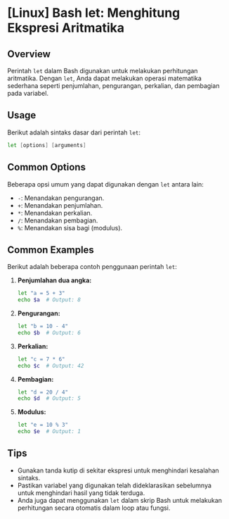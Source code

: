 # [Linux] Bash let: Menghitung Ekspresi Aritmatika

## Overview
Perintah `let` dalam Bash digunakan untuk melakukan perhitungan aritmatika. Dengan `let`, Anda dapat melakukan operasi matematika sederhana seperti penjumlahan, pengurangan, perkalian, dan pembagian pada variabel.

## Usage
Berikut adalah sintaks dasar dari perintah `let`:

```bash
let [options] [arguments]
```

## Common Options
Beberapa opsi umum yang dapat digunakan dengan `let` antara lain:
- `-`: Menandakan pengurangan.
- `+`: Menandakan penjumlahan.
- `*`: Menandakan perkalian.
- `/`: Menandakan pembagian.
- `%`: Menandakan sisa bagi (modulus).

## Common Examples
Berikut adalah beberapa contoh penggunaan perintah `let`:

1. **Penjumlahan dua angka:**
   ```bash
   let "a = 5 + 3"
   echo $a  # Output: 8
   ```

2. **Pengurangan:**
   ```bash
   let "b = 10 - 4"
   echo $b  # Output: 6
   ```

3. **Perkalian:**
   ```bash
   let "c = 7 * 6"
   echo $c  # Output: 42
   ```

4. **Pembagian:**
   ```bash
   let "d = 20 / 4"
   echo $d  # Output: 5
   ```

5. **Modulus:**
   ```bash
   let "e = 10 % 3"
   echo $e  # Output: 1
   ```

## Tips
- Gunakan tanda kutip di sekitar ekspresi untuk menghindari kesalahan sintaks.
- Pastikan variabel yang digunakan telah dideklarasikan sebelumnya untuk menghindari hasil yang tidak terduga.
- Anda juga dapat menggunakan `let` dalam skrip Bash untuk melakukan perhitungan secara otomatis dalam loop atau fungsi.